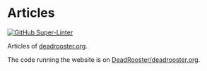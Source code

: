 # Articles

[![GitHub Super-Linter][1]][2]

Articles of [deadrooster.org][3].

The code running the website is on [DeadRooster/deadrooster.org][4].

[1]:
  https://github.com/DeadRooster/articles/workflows/Lint%20Code%20Base/badge.svg
[2]: https://github.com/marketplace/actions/super-linter
[3]: https://deadrooster.org
[4]: https://github.com/DeadRooster/deadrooster.org
